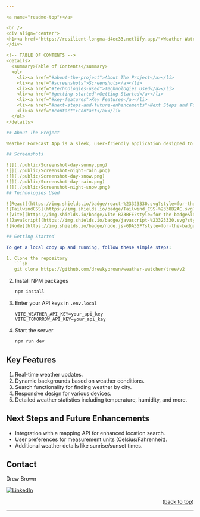 ```yaml
---

<a name="readme-top"></a>

<br />
<div align="center">
<h1><a href="https://resilient-longma-d4ec33.netlify.app/">Weather Watcher</a></h1>
</div>

<!-- TABLE OF CONTENTS -->
<details>
  <summary>Table of Contents</summary>
  <ol>
    <li><a href="#about-the-project">About The Project</a></li>
    <li><a href="#screenshots">Screenshots</a></li>
    <li><a href="#technologies-used">Technologies Used</a></li>
    <li><a href="#getting-started">Getting Started</a></li>
    <li><a href="#key-features">Key Features</a></li>
    <li><a href="#next-steps-and-future-enhancements">Next Steps and Future Enhancements</a></li>
    <li><a href="#contact">Contact</a></li>
  </ol>
</details>

## About The Project

Weather Forecast App is a sleek, user-friendly application designed to provide real-time weather updates and forecasts. It allows users to search for weather data by city, offering a dynamic and engaging experience with background changes reflecting current weather conditions.

## Screenshots

![](./public/Screenshot-day-sunny.png)
![](./public/Screenshot-night-rain.png)
![](./public/Screenshot-day-snow.png)
![](./public/Screenshot-day-rain.png)
![](./public/Screenshot-night-snow.png)
## Technologies Used

![React](https://img.shields.io/badge/react-%23323330.svg?style=for-the-badge&logo=react&logoColor=%2361DAFB)
![TailwindCSS](https://img.shields.io/badge/Tailwind_CSS-%2338B2AC.svg?style=for-the-badge&logo=tailwind-css&logoColor=white)
![Vite](https://img.shields.io/badge/Vite-B73BFE?style=for-the-badge&logo=vite&logoColor=FFD62E)
![JavaScript](https://img.shields.io/badge/javascript-%23323330.svg?style=for-the-badge&logo=javascript&logoColor=%23F7DF1E)
![Node](https://img.shields.io/badge/node.js-6DA55F?style=for-the-badge&logo=node.js&logoColor=white)

## Getting Started

To get a local copy up and running, follow these simple steps:

1. Clone the repository
   ```sh
   git clone https://github.com/drewkybrown/weather-watcher/tree/v2
   ```
2. Install NPM packages
   ```sh
   npm install
   ```
3. Enter your API keys in `.env.local`
   ```
   VITE_WEATHER_API_KEY=your_api_key
   VITE_TOMORROW_API_KEY=your_api_key
   ```
4. Start the server
   ```sh
   npm run dev
   ```

## Key Features

1. Real-time weather updates.
2. Dynamic backgrounds based on weather conditions.
3. Search functionality for finding weather by city.
4. Responsive design for various devices.
5. Detailed weather statistics including temperature, humidity, and more.

## Next Steps and Future Enhancements

- Integration with a mapping API for enhanced location search.
- User preferences for measurement units (Celsius/Fahrenheit).
- Additional weather details like sunrise/sunset times.

## Contact

Drew Brown

[![LinkedIn](https://img.shields.io/badge/linkedin-%230077B5.svg?style=for-the-badge&logo=linkedin&logoColor=white)](https://www.linkedin.com/in/brown-k-andrew/)

<p align="right">(<a href="#readme-top">back to top</a>)</p>

---
```

